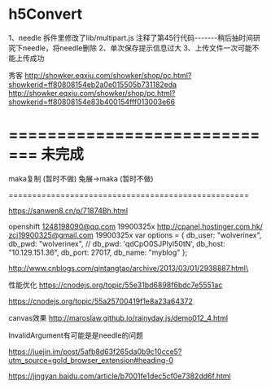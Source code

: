 # h5Convert

1、needle 拆件里修改了lib/multipart.js 注释了第45行代码-------稍后抽时间研究下needle，将needle删除
2、单次保存提示信息过大
3、上传文件一次可能不能上传成功


秀客
http://showker.eqxiu.com/showker/shop/pc.html?showkerid=ff80808154eb2a0e015505b731182eda
http://showker.eqxiu.com/showker/shop/pc.html?showkerid=ff80808154e83b400154fff013003e66


=============================
未完成
=============================
maka复制 (暂时不做)
兔展->maka (暂时不做)

===================================================

https://sanwen8.cn/p/71874Bh.html


openshift 1248198090@qq.com 19900325x
http://cpanel.hostinger.com.hk/    zcj19900325@gmail.com 19900325x
var options = {
    db_user: "wolverinex",
    db_pwd: "wolverinex",
    // db_pwd: 'qdCpO0SJPlyl50tN',
    db_host: "10.129.151.36",
    db_port: 27017,
    db_name: "myblog"
};


http://www.cnblogs.com/qintangtao/archive/2013/03/01/2938887.html\


性能优化
https://cnodejs.org/topic/55e31bd6898f6bdc7e5551ac

https://cnodejs.org/topic/55a25700419f1e8a23a64372

canvas效果
http://maroslaw.github.io/rainyday.js/demo012_4.html

InvalidArgument有可能是是needle的问题


https://juejin.im/post/5afb8d63f265da0b9c10cce5?utm_source=gold_browser_extension#heading-0

https://jingyan.baidu.com/article/b7001fe1dec5cf0e7382dd6f.html
